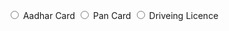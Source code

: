 <!doctype HTML>
<input type ="radio"  name="id proof"> Aadhar Card
 <input type ="radio" name="id proof"> Pan Card
   <input type ="radio" name="id proof"> Driveing Licence 
                    
